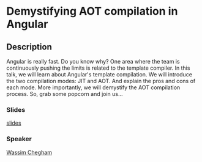 # Demystifying AOT compilation in Angular

## Description

Angular is really fast. Do you know why? One area where the team is continuously pushing the limits is related to
the template compiler. In this talk, we will learn about Angular's template compilation. We will introduce the 
two compilation modes: JIT and AOT. And explain the pros and cons of each mode. More importantly, 
we will demystify the AOT compilation process. 
So, grab some popcorn and join us...

### Slides

[slides](http://slides.com/wassimchegham/demystifying-ahead-of-time-compilation-in-angular-2-aot-jit)

### Speaker

[Wassim Chegham](../speakers/wassimchegham.md)
